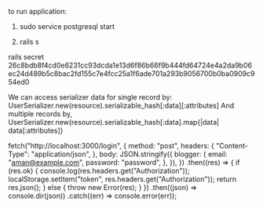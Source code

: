 to run application:

1. sudo service postgresql start

2. rails s

rails secret
26c8bdb8f4cd0e6231cc93dcda1e13d6f86b66f9b444fd64724e4a2da9b06ec24d489b5c8bac2fd155c7e4fcc25a1f6ade701a293b9056700b0ba0909c954ed0

We can access serializer data for single record by:
UserSerializer.new(resource).serializable_hash[:data][:attributes]
And multiple records by,
UserSerializer.new(resource).serializable_hash[:data].map{|data| data[:attributes]}
 
 <!-- test console -->
fetch("http://localhost:3000/login", {
  method: "post",
  headers: {
    "Content-Type": "application/json",
  },
  body: JSON.stringify({
    blogger: {
      email: "aman@example.com",
      password: "password",
    },
  }),
})
  .then((res) => {
    if (res.ok) {
      console.log(res.headers.get("Authorization"));
      localStorage.setItem("token", res.headers.get("Authorization"));
      return res.json();
    } else {
      throw new Error(res);
    }
  })
  .then((json) => console.dir(json))
  .catch((err) => console.error(err));